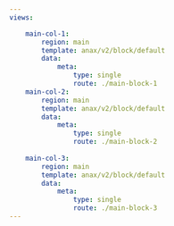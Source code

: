 ```yaml
---
views:

    main-col-1:
        region: main
        template: anax/v2/block/default
        data:
            meta: 
                type: single
                route: ./main-block-1
    main-col-2:
        region: main
        template: anax/v2/block/default
        data:
            meta: 
                type: single
                route: ./main-block-2
    
    main-col-3:
        region: main
        template: anax/v2/block/default
        data:
            meta: 
                type: single
                route: ./main-block-3
---
```

